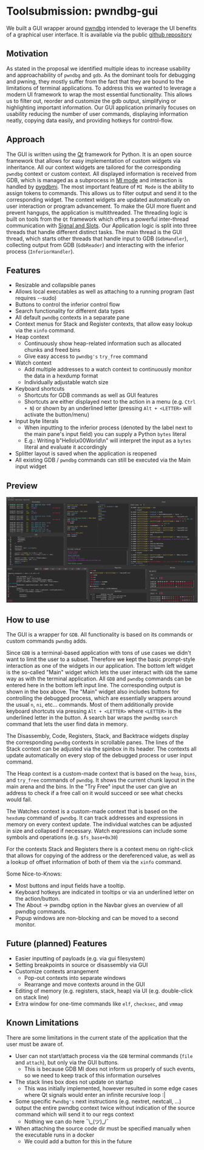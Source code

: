 # Toolsubmission: pwndbg-gui

We built a GUI wrapper around [pwndbg](https://github.com/pwndbg/pwndbg) intended to leverage the UI benefits of a graphical user interface. It is available via the public [github repository](https://github.com/AlEscher/pwndbg-gui)


## Motivation

As stated in the proposal we identified multiple ideas to increase usability and approachability of `pwndbg` and `gdb`. As the dominant tools for debugging and pwning, they mostly suffer from the fact that they are bound to the limitations of terminal applications. To address this we wanted to leverage a modern UI framework to wrap the most essential functionality. This allows us to filter out, reorder and customize the gdb output, simplifying or highlighting important information. Our GUI application primarily focuses on usability reducing the number of user commands, displaying information neatly, copying data easily, and providing hotkeys for control-flow.    


## Approach

The GUI is written using the [Qt](https://doc.qt.io/qtforpython-6/) framework for Python. It is an open source framework that allows for easy implementation of custom widgets via inheritance. All our context widgets are tailored for the corresponding `pwndbg` context or custom context. 
All displayed information is received from GDB, which is managed as a subprocess in [MI mode](https://ftp.gnu.org/old-gnu/Manuals/gdb/html_chapter/gdb_22.html) and interaction is handled by [pygdbmi](https://pypi.org/project/pygdbmi/). The most important feature of `MI Mode` is the ability to assign tokens to commands. This allows us to filter output and send it to the corresponding widget. The context widgets are updated automatically on user interaction or program advancement.
To make the GUI more fluent and prevent hangups, the application is multithreaded. The threading logic is built on tools from the `Qt` framework which offers a powerful inter-thread communication with [Signal and Slots](https://doc.qt.io/qt-6/signalsandslots.html).
Our Application logic is split into three threads that handle different distinct tasks.
The main thread is the GUI thread, which starts other threads that handle input to GDB (`GdbHandler`), collecting output from GDB (`GdbReader`) and interacting with the inferior process (`InferiorHandler`).


## Features

- Resizable and collapsible panes
- Allows local executables as well as attaching to a running program (last requires --sudo)
- Buttons to control the inferior control flow
- Search functionality for different data types
- All default `pwndbg` contexts in a separate pane
- Context menus for Stack and Register contexts, that allow easy lookup via the `xinfo` command.
- Heap context
  - Continuously show heap-related information such as allocated chunks and freed bins
  - Give easy access to `pwndbg's` `try_free` command
- Watch context
  - Add multiple addresses to a watch context to continuously monitor the data in a hexdump format
  - Individually adjustable watch size 
- Keyboard shortcuts
  - Shortcuts for GDB commands as well as GUI features
  - Shortcuts are either displayed next to the action in a menu (e.g. `Ctrl + N`) or shown by an underlined letter (pressing `Alt + <LETTER>` will activate the button/menu)
- Input byte literals
  - When inputting to the inferior process (denoted by the label next to the main pane's input field) you can supply a Python `bytes` literal
  - E.g.: Writing b"Hello\x00World\n" will interpret the input as a `bytes` literal and evaluate it accordingly
- Splitter layout is saved when the application is reopened
- All existing GDB / `pwndbg` commands can still be executed via the Main input widget

## Preview

![Overview Running](../screenshots/OverviewRunning.png)


## How to use
The GUI is a wrapper for `GDB`. All functionality is based on its commands or custom commands `pwndbg` adds.

Since `GDB` is a terminal-based application with tons of use cases we didn't want to limit the user to a subset. Therefore we kept the basic prompt-style interaction as one of the widgets in our application.
The bottom left widget is the so-called "Main" widget which lets the user interact with `GDB` the same way as with the terminal application.
All `GDB` and `pwndbg` commands can be entered here in the bottom left input line.
The corresponding output is shown in the box above.
The "Main" widget also includes buttons for controlling the debugged process, which are essentially wrappers around the usual `n`, `ni`, etc... commands.
Most of them additionally provide keyboard shortcuts via pressing `Alt + <LETTER>` where `<LETTER>` is the underlined letter in the button.
A search bar wraps the `pwndbg` `search` command that lets the user find data in memory.

The Disassembly, Code, Registers, Stack, and Backtrace widgets display the corresponding `pwndbg` contexts in scrollable panes.
The lines of the Stack context can be adjusted via the spinbox in its header.
The contexts all update automatically on every stop of the debugged process or user input command.

The Heap context is a custom-made context that is based on the `heap`, `bins`, and `try_free` commands of `pwndbg`.
It shows the current chunk layout in the main arena and the bins.
In the "Try Free" input the user can give an address to check if a free call on it would succeed or see what checks would fail.

The Watches context is a custom-made context that is based on the `hexdump` command of `pwndbg`.
It can track addresses and expressions in memory on every context update.
The individual watches can be adjusted in size and collapsed if necessary.
Watch expressions can include some symbols and operations (e.g. `$fs_base+0x30`)

For the contexts Stack and Registers there is a context menu on right-click that allows for copying of the address or the dereferenced value, as well as a lookup of offset information of both of them via the `xinfo` command.

Some Nice-to-Knows:
- Most buttons and input fields have a tooltip. 
- Keyboard hotkeys are indicated in tooltips or via an underlined letter on the action/button. 
- The About -> pwndbg option in the Navbar gives an overview of all pwndbg commands. 
- Popup windows are non-blocking and can be moved to a second monitor.

## Future (planned) Features
- Easier inputting of payloads (e.g. via gui filesystem)
- Setting breakpoints in source or disassembly via GUI
- Customize contexts arrangement
  - Pop-out contexts into separate windows
  - Rearrange and move contexts around in the GUI
- Editing of memory (e.g. registers, stack, heap) via UI (e.g. double-click on stack line)
- Extra window for one-time commands like `elf`, `checksec`, and `vmmap`


## Known Limitations
There are some limitations in the current state of the application that the user must be aware of. 
- User can not start/attach process via the `GDB` terminal commands (`file` and `attach`), but only via the GUI buttons.
  - This is because GDB MI does not inform us properly of such events, so we need to keep track of this information ourselves
- The stack lines box does not update on startup
  - This was initially implemented, however resulted in some edge cases where Qt signals would enter an infinite recursive loop :|
- Some specific `Pwndbg's` next instructions (e.g. nextret, nextcall, ...) output the entire pwndbg context twice without indication of the source command which will send it to our regs context
  - Nothing we can do here ¯\\\_(ツ)\_/¯
- When attaching the source code dir must be specified manually when the executable runs in a docker
  - We could add a button for this in the future

